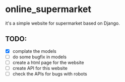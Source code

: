 # online_supermarket

it's a simple website for supermarket based on Django.

## TODO:
- [x] complate the models
- [ ] do some bugfix in models
- [ ] create a html page for the website
- [ ] create API for this website
- [ ] check the APIs for bugs with robots
